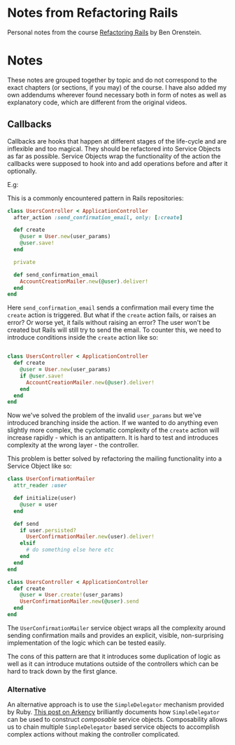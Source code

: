 # Notes from Refactoring Rails

Personal notes from the course [Refactoring Rails](https://www.refactoringrails.io/buy) by Ben Orenstein.

# Notes

These notes are grouped together by topic and do not correspond to the exact chapters (or sections, if you may) of the course. I have also added my own addendums wherever found necessary both in form of notes as well as explanatory code, which are different from the original videos.

## Callbacks

Callbacks are hooks that happen at different stages of the life-cycle and are inflexible and too magical. They should be refactored into Service Objects as far as possible. Service Objects wrap the functionality of the action the callbacks were supposed to hook into and add operations before and after it optionally.

E.g:

This is a commonly encountered pattern in Rails repositories:

``` ruby
class UsersController < ApplicationController
  after_action :send_confirmation_email, only: [:create]

  def create
    @user = User.new(user_params)
    @user.save!
  end

  private

  def send_confirmation_email
    AccountCreationMailer.new(@user).deliver!
  end
end
```

Here `send_confirmation_email` sends a confirmation mail every time the `create` action is triggered. But what if the `create` action fails, or raises an error? Or worse yet, it fails without raising an error? The user won't be created but Rails will still try to send the email. To counter this, we need to introduce conditions inside the `create` action like so:

``` ruby

class UsersController < ApplicationController
  def create
    @user = User.new(user_params)
    if @user.save!
      AccountCreationMailer.new(@user).deliver!
    end
  end
end
```

Now we've solved the problem of the invalid `user_params` but we've introduced branching inside the action. If we wanted to do anything even slightly more complex, the cyclomatic complexity of the `create` action will increase rapidly - which is an antipattern. It is hard to test and introduces complexity at the wrong layer - the controller.

This problem is better solved by refactoring the mailing functionality into a Service Object like so:

``` ruby
class UserConfirmationMailer
  attr_reader :user

  def initialize(user)
    @user = user
  end

  def send
    if user.persisted?
      UserConfirmationMailer.new(user).deliver!
    elsif
      # do something else here etc
    end
  end
end

class UsersController < ApplicationController
  def create
    @user = User.create!(user_params)
    UserConfirmationMailer.new(@user).send
  end
end
```

The `UserConfirmationMailer` service object wraps all the complexity around sending confirmation mails and provides an explicit, visible, non-surprising implementation of the logic which can be tested easily.


The cons of this pattern are that it introduces some duplication of logic as well as it can introduce mutations outside of the controllers which can be hard to track down by the first glance.

### Alternative

An alternative approach is to use the `SimpleDelegator` mechanism provided by Ruby. [This post on Arkency](http://blog.arkency.com/2015/05/extract-a-service-object-using-simpledelegator/) brilliantly documents how `SimpleDelegator` can be used to construct _composable_ service objects. Composability allows us to chain multiple `SimpleDelegator` based service objects to accomplish complex actions without making the controller complicated.
